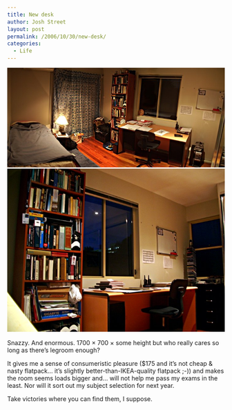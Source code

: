 ```yaml
---
title: New desk
author: Josh Street
layout: post
permalink: /2006/10/30/new-desk/
categories:
  - Life
---
```

![My room, feat. new desk][1]  
![New desk, alt angle][2]

Snazzy. And enormous. 1700 &#215; 700 &#215; some height but who really cares so long as there&#8217;s legroom enough?

It gives me a sense of consumeristic pleasure ($175 and it&#8217;s not cheap & nasty flatpack&#8230; it&#8217;s slightly better-than-IKEA-quality flatpack ;-)) and makes the room seems loads bigger and&#8230; will not help me pass my exams in the least. Nor will it sort out my subject selection for next year.

Take victories where you can find them, I suppose.

 [1]: /blog/wp-content/2006/10/room-newdesk.jpg
 [2]: /blog/wp-content/2006/10/room-newdesk2.jpg